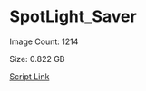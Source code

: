 # SpotLight_Saver

Image Count: 1214

Size: 0.822 GB

[Script Link](https://github.com/liuyal/Archive/blob/master/Python/Utilities/Miscellaneous/spotlight_saver.py)